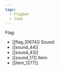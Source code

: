 ```yaml
---
tags:
  - FlagSet
  - Item
---
```

Flag:
- [[flag_10674]]
Sound:
- [[sound_44]]
- [[sound_43]]
- [[sound_17]]
Item:
- [[item_1277]]
